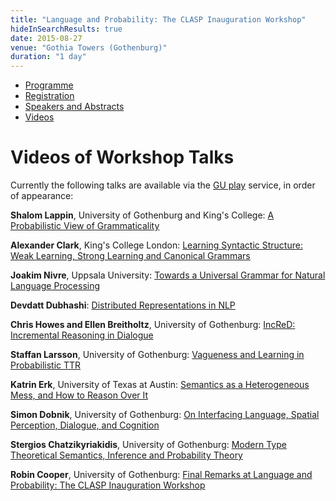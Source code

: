 ```yaml
---
title: "Language and Probability: The CLASP Inauguration Workshop"
hideInSearchResults: true
date: 2015-08-27
venue: "Gothia Towers (Gothenburg)"
duration: "1 day"
---
```


* [Programme](./programme)
* [Registration](./registration)
* [Speakers and Abstracts](./speakers-and-abstracts)
* [Videos](./videos)

# Videos of Workshop Talks

Currently the following talks are available via the [GU
play](http://play.gu.se) service, in order of appearance:

**Shalom Lappin**, University of Gothenburg and King\'s College:
[A Probabilistic View of Grammaticality](https://play.gu.se/media/A+Probabilistic+View+of+Grammaticality/0_e3i9915x)

**Alexander Clark**, King\'s College London:
[Learning Syntactic Structure: Weak Learning, Strong Learning and Canonical Grammars](https://play.gu.se/media/Learning+Syntactic+StructureA+Weak+Learning%2C+Strong+Learning+and+Canonical+Grammars/0_arh8dhnr)

**Joakim Nivre**, Uppsala University:
[Towards a Universal Grammar for Natural Language Processing](https://play.gu.se/media/Towards+a+Universal+Grammar+for+Natural+Language+Processing/0_574cs0ye)

**Devdatt Dubhashi**:
[Distributed Representations in NLP](https://play.gu.se/media/Distributed+Representations+in+NLP/0_maq7e9cg)

**Chris Howes and Ellen Breitholtz**, University of Gothenburg:
[IncReD: Incremental Reasoning in Dialogue](https://play.gu.se/media/IncReDA+Incremental+Reasoning+in+Dialogue/0_a0de4pii)

**Staffan Larsson**, University of Gothenburg:
[Vagueness and Learning in Probabilistic TTR](https://play.gu.se/media/Vagueness+and+Learning+in+Probabilistic+TTR/0_tvn1h2iu)

**Katrin Erk**, University of Texas at Austin:
[Semantics as a Heterogeneous Mess, and How to Reason Over It](https://play.gu.se/media/Semantics+as+a+Heterogeneous+Mess%2C+and+How+to+Reason+Over+It/0_1oo303ji)

**Simon Dobnik**, University of Gothenburg:
[On Interfacing Language, Spatial Perception, Dialogue, and Cognition](https://play.gu.se/media/On+Interfacing+Language%2C+Spatial+Perception%2C+Dialogue%2C+and+Cognition/0_ztdb2b2p)

**Stergios Chatzikyriakidis**, University of Gothenburg:
[Modern Type Theoretical Semantics, Inference and Probability Theory](https://play.gu.se/media/Modern+Type+Theoretical+Semantics%2C+Inference+and+Probability+Theory/0_gv0ur1wp)

**Robin Cooper**, University of Gothenburg:
[Final Remarks at Language and Probability: The CLASP Inauguration Workshop](https://play.gu.se/media/Final+Remarks+at+Language+and+ProbabilityA+The+CLASP+Inauguration+Workshop/0_feoerekx)
